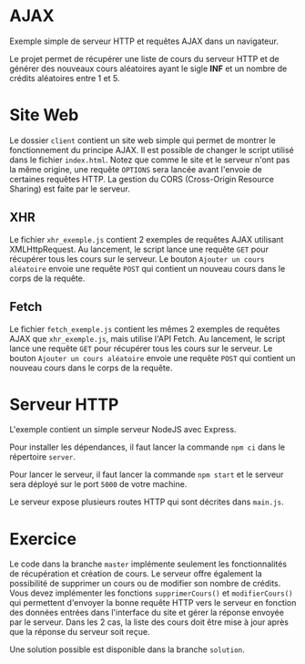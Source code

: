 # AJAX

Exemple simple de serveur HTTP et requêtes AJAX dans un navigateur.

Le projet permet de récupérer une liste de cours du serveur HTTP et de générer des nouveaux cours aléatoires ayant le sigle **INF** et un nombre de crédits aléatoires entre 1 et 5.


# Site Web

Le dossier `client` contient un site web simple qui permet de montrer le fonctionnement du principe AJAX.
Il est possible de changer le script utilisé dans le fichier `index.html`.
Notez que comme le site et le serveur n'ont pas la même origine, une requête `OPTIONS` sera lancée avant l'envoie de certaines requêtes HTTP. La gestion du CORS (Cross-Origin Resource Sharing) est faite par le serveur.

## XHR

Le fichier `xhr_exemple.js` contient 2 exemples de requêtes AJAX utilisant XMLHttpRequest. Au lancement, le script lance une requête `GET` pour récupérer tous les cours sur le serveur. Le bouton `Ajouter un cours aléatoire` envoie une requête `POST` qui contient un nouveau cours dans le corps de la requête.

## Fetch

Le fichier `fetch_exemple.js` contient les mêmes 2 exemples de requêtes AJAX que `xhr_exemple.js`, mais utilise l'API Fetch. Au lancement, le script lance une requête `GET` pour récupérer tous les cours sur le serveur. Le bouton `Ajouter un cours aléatoire` envoie une requête `POST` qui contient un nouveau cours dans le corps de la requête.

# Serveur HTTP

L'exemple contient un simple serveur NodeJS avec Express.

Pour installer les dépendances, il faut lancer la commande `npm ci` dans le répertoire `server`.

Pour lancer le serveur, il faut lancer la commande `npm start` et le serveur sera déployé sur le port `5000` de votre machine.

Le serveur expose plusieurs routes HTTP qui sont décrites dans `main.js`.


# Exercice

Le code dans la branche `master` implémente seulement les fonctionnalités de récupération et création de cours. Le serveur offre également la possibilité de supprimer un cours ou de modifier son nombre de crédits. Vous devez implémenter les fonctions `supprimerCours()` et `modifierCours()` qui permettent d'envoyer la bonne requête HTTP vers le serveur en fonction des données entrées dans l'interface du site et gérer la réponse envoyée par le serveur. Dans les 2 cas, la liste des cours doit être mise à jour après que la réponse du serveur soit reçue.

Une solution possible est disponible dans la branche `solution`.